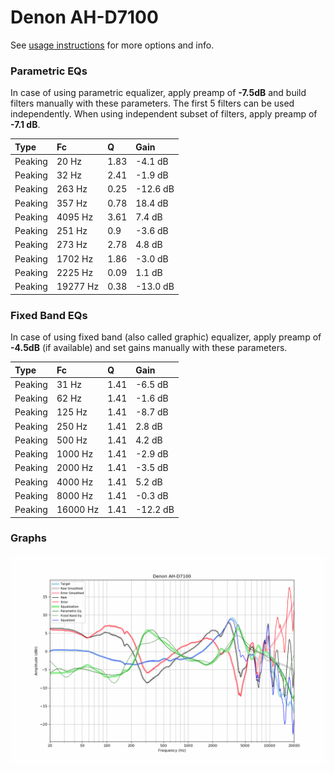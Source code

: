 # Denon AH-D7100
See [usage instructions](https://github.com/jaakkopasanen/AutoEq#usage) for more options and info.

### Parametric EQs
In case of using parametric equalizer, apply preamp of **-7.5dB** and build filters manually
with these parameters. The first 5 filters can be used independently.
When using independent subset of filters, apply preamp of **-7.1 dB**.

| Type    | Fc       |    Q | Gain     |
|:--------|:---------|:-----|:---------|
| Peaking | 20 Hz    | 1.83 | -4.1 dB  |
| Peaking | 32 Hz    | 2.41 | -1.9 dB  |
| Peaking | 263 Hz   | 0.25 | -12.6 dB |
| Peaking | 357 Hz   | 0.78 | 18.4 dB  |
| Peaking | 4095 Hz  | 3.61 | 7.4 dB   |
| Peaking | 251 Hz   | 0.9  | -3.6 dB  |
| Peaking | 273 Hz   | 2.78 | 4.8 dB   |
| Peaking | 1702 Hz  | 1.86 | -3.0 dB  |
| Peaking | 2225 Hz  | 0.09 | 1.1 dB   |
| Peaking | 19277 Hz | 0.38 | -13.0 dB |

### Fixed Band EQs
In case of using fixed band (also called graphic) equalizer, apply preamp of **-4.5dB**
(if available) and set gains manually with these parameters.

| Type    | Fc       |    Q | Gain     |
|:--------|:---------|:-----|:---------|
| Peaking | 31 Hz    | 1.41 | -6.5 dB  |
| Peaking | 62 Hz    | 1.41 | -1.6 dB  |
| Peaking | 125 Hz   | 1.41 | -8.7 dB  |
| Peaking | 250 Hz   | 1.41 | 2.8 dB   |
| Peaking | 500 Hz   | 1.41 | 4.2 dB   |
| Peaking | 1000 Hz  | 1.41 | -2.9 dB  |
| Peaking | 2000 Hz  | 1.41 | -3.5 dB  |
| Peaking | 4000 Hz  | 1.41 | 5.2 dB   |
| Peaking | 8000 Hz  | 1.41 | -0.3 dB  |
| Peaking | 16000 Hz | 1.41 | -12.2 dB |

### Graphs
![](./Denon%20AH-D7100.png)